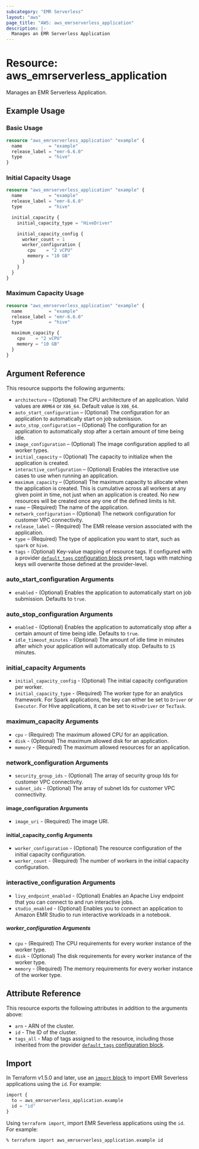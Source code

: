 ```yaml
---
subcategory: "EMR Serverless"
layout: "aws"
page_title: "AWS: aws_emrserverless_application"
description: |-
  Manages an EMR Serverless Application
---
```


# Resource: aws_emrserverless_application

Manages an EMR Serverless Application.

## Example Usage

### Basic Usage

```terraform
resource "aws_emrserverless_application" "example" {
  name          = "example"
  release_label = "emr-6.6.0"
  type          = "hive"
}
```

### Initial Capacity Usage

```terraform
resource "aws_emrserverless_application" "example" {
  name          = "example"
  release_label = "emr-6.6.0"
  type          = "hive"

  initial_capacity {
    initial_capacity_type = "HiveDriver"

    initial_capacity_config {
      worker_count = 1
      worker_configuration {
        cpu    = "2 vCPU"
        memory = "10 GB"
      }
    }
  }
}
```

### Maximum Capacity Usage

```terraform
resource "aws_emrserverless_application" "example" {
  name          = "example"
  release_label = "emr-6.6.0"
  type          = "hive"

  maximum_capacity {
    cpu    = "2 vCPU"
    memory = "10 GB"
  }
}
```

## Argument Reference

This resource supports the following arguments:

* `architecture` – (Optional) The CPU architecture of an application. Valid values are `ARM64` or `X86_64`. Default value is `X86_64`.
* `auto_start_configuration` – (Optional) The configuration for an application to automatically start on job submission.
* `auto_stop_configuration` – (Optional) The configuration for an application to automatically stop after a certain amount of time being idle.
* `image_configuration` – (Optional) The image configuration applied to all worker types.
* `initial_capacity` – (Optional) The capacity to initialize when the application is created.
* `interactive_configuration` – (Optional) Enables the interactive use cases to use when running an application.
* `maximum_capacity` – (Optional) The maximum capacity to allocate when the application is created. This is cumulative across all workers at any given point in time, not just when an application is created. No new resources will be created once any one of the defined limits is hit.
* `name` – (Required) The name of the application.
* `network_configuration` – (Optional) The network configuration for customer VPC connectivity.
* `release_label` – (Required) The EMR release version associated with the application.
* `type` – (Required) The type of application you want to start, such as `spark` or `hive`.
* `tags` - (Optional) Key-value mapping of resource tags. If configured with a provider [`default_tags` configuration block](https://registry.terraform.io/providers/hashicorp/aws/latest/docs#default_tags-configuration-block) present, tags with matching keys will overwrite those defined at the provider-level.

### auto_start_configuration Arguments

* `enabled` - (Optional) Enables the application to automatically start on job submission. Defaults to `true`.

### auto_stop_configuration Arguments

* `enabled` - (Optional) Enables the application to automatically stop after a certain amount of time being idle. Defaults to `true`.
* `idle_timeout_minutes` - (Optional) The amount of idle time in minutes after which your application will automatically stop. Defaults to `15` minutes.

### initial_capacity Arguments

* `initial_capacity_config` - (Optional) The initial capacity configuration per worker.
* `initial_capacity_type` - (Required) The worker type for an analytics framework. For Spark applications, the key can either be set to `Driver` or `Executor`. For Hive applications, it can be set to `HiveDriver` or `TezTask`.

### maximum_capacity Arguments

* `cpu` - (Required) The maximum allowed CPU for an application.
* `disk` - (Optional) The maximum allowed disk for an application.
* `memory` - (Required) The maximum allowed resources for an application.

### network_configuration Arguments

* `security_group_ids` - (Optional) The array of security group Ids for customer VPC connectivity.
* `subnet_ids` - (Optional) The array of subnet Ids for customer VPC connectivity.

#### image_configuration Arguments

* `image_uri` - (Required) The image URI.

#### initial_capacity_config Arguments

* `worker_configuration` - (Optional) The resource configuration of the initial capacity configuration.
* `worker_count` - (Required) The number of workers in the initial capacity configuration.

### interactive_configuration Arguments

* `livy_endpoint_enabled` - (Optional) Enables an Apache Livy endpoint that you can connect to and run interactive jobs.
* `studio_enabled` - (Optional) Enables you to connect an application to Amazon EMR Studio to run interactive workloads in a notebook.

##### worker_configuration Arguments

* `cpu` - (Required) The CPU requirements for every worker instance of the worker type.
* `disk` - (Optional) The disk requirements for every worker instance of the worker type.
* `memory` - (Required) The memory requirements for every worker instance of the worker type.

## Attribute Reference

This resource exports the following attributes in addition to the arguments above:

* `arn` - ARN of the cluster.
* `id` - The ID of the cluster.
* `tags_all` - Map of tags assigned to the resource, including those inherited from the provider [`default_tags` configuration block](https://registry.terraform.io/providers/hashicorp/aws/latest/docs#default_tags-configuration-block).

## Import

In Terraform v1.5.0 and later, use an [`import` block](https://developer.hashicorp.com/terraform/language/import) to import EMR Severless applications using the `id`. For example:

```terraform
import {
  to = aws_emrserverless_application.example
  id = "id"
}
```

Using `terraform import`, import EMR Severless applications using the `id`. For example:

```console
% terraform import aws_emrserverless_application.example id
```
